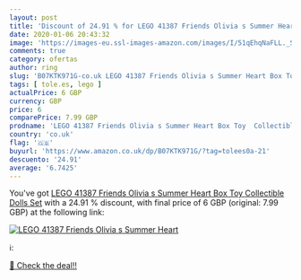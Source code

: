 ```yaml
---
layout: post
title: 'Discount of 24.91 % for LEGO 41387 Friends Olivia s Summer Heart'
date: 2020-01-06 20:43:32
image: 'https://images-eu.ssl-images-amazon.com/images/I/51qEhqNaFLL._SL200_.jpg'
comments: true
category: ofertas
author: ring
slug: 'B07KTK971G-co.uk LEGO 41387 Friends Olivia s Summer Heart Box Toy...'
tags: [ tole.es, lego ]
actualPrice: 6 GBP
currency: GBP
price: 6
comparePrice: 7.99 GBP
prodname: 'LEGO 41387 Friends Olivia s Summer Heart Box Toy  Collectible Dolls Set'
country: 'co.uk'
flag: '🇬🇧'
buyurl: 'https://www.amazon.co.uk/dp/B07KTK971G/?tag=tolees0a-21'
descuento: '24.91'
average: '6.7425'
---
```


You've got [LEGO 41387 Friends Olivia s Summer Heart Box Toy  Collectible Dolls Set](https://www.amazon.co.uk/dp/B07KTK971G/?tag=tolees0a-21) with a  24.91 % discount, with final price of 6 GBP (original: 7.99 GBP) at the following link:

[![LEGO 41387 Friends Olivia s Summer Heart](https://images-eu.ssl-images-amazon.com/images/I/51qEhqNaFLL._SL200_.jpg)](https://www.amazon.co.uk/dp/B07KTK971G/?tag=tolees0a-21)

ℹ️:


[🛒 Check the deal!!](https://www.amazon.co.uk/dp/B07KTK971G/?tag=tolees0a-21)
